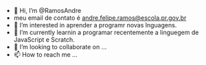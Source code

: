- 👋 Hi, I’m @RamosAndre
- meu email de contato é andre.felipe.ramos@escola.pr.gov.br
- 👀 I’m interested in  aprender a programr novas lnguagens.
- 🌱 I’m currently learnin  a programar recentemente  a linguegem de JavaScript e Scratch.
- 💞️ I’m looking to collaborate on ...
- 📫 How to reach me ...

<!---
RamosAndre/RamosAndre is a ✨ special ✨ repository because its `README.md` (this file) appears on your GitHub profile.
You can click the Preview link to take a look at your changes.
--->
